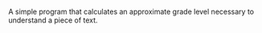 A simple program that calculates an approximate grade level necessary to understand a piece of text.
